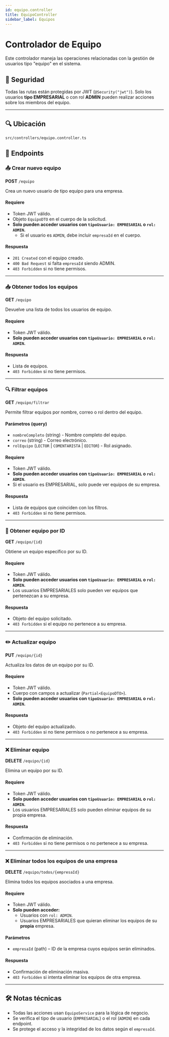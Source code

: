 ```yaml
---
id: equipo.controller
title: EquipoController
sidebar_label: Equipos
---
```


# Controlador de Equipo

Este controlador maneja las operaciones relacionadas con la gestión de usuarios tipo "equipo" en el sistema.

## 🔐 Seguridad

Todas las rutas están protegidas por JWT (`@Security("jwt")`). Solo los usuarios **tipo EMPRESARIAL** o con rol **ADMIN** pueden realizar acciones sobre los miembros del equipo.

---

## 🔍 Ubicación

`src/controllers/equipo.controller.ts`

## 📌 Endpoints

### 📤 Crear nuevo equipo

**POST** `/equipo`

Crea un nuevo usuario de tipo equipo para una empresa.

#### Requiere
- Token JWT válido.
- Objeto `EquipoDTO` en el cuerpo de la solicitud.
- **Solo pueden acceder usuarios con `tipoUsuario: EMPRESARIAL` o `rol: ADMIN`.**
  - Si el usuario es `ADMIN`, debe incluir `empresaId` en el cuerpo.

#### Respuesta
- `201 Created` con el equipo creado.
- `400 Bad Request` si falta `empresaId` siendo ADMIN.
- `403 Forbidden` si no tiene permisos.

---

### 📥 Obtener todos los equipos

**GET** `/equipo`

Devuelve una lista de todos los usuarios de equipo.

#### Requiere
- Token JWT válido.
- **Solo pueden acceder usuarios con `tipoUsuario: EMPRESARIAL` o `rol: ADMIN`.**

#### Respuesta
- Lista de equipos.
- `403 Forbidden` si no tiene permisos.

---

### 🔍 Filtrar equipos

**GET** `/equipo/filtrar`

Permite filtrar equipos por nombre, correo o rol dentro del equipo.

#### Parámetros (query)
- `nombreCompleto` (string) - Nombre completo del equipo.
- `correo` (string) - Correo electrónico.
- `rolEquipo` (`LECTOR` | `COMENTARISTA` | `EDITOR`) - Rol asignado.

#### Requiere
- Token JWT válido.
- **Solo pueden acceder usuarios con `tipoUsuario: EMPRESARIAL` o `rol: ADMIN`.**
- Si el usuario es EMPRESARIAL, solo puede ver equipos de su empresa.

#### Respuesta
- Lista de equipos que coinciden con los filtros.
- `403 Forbidden` si no tiene permisos.

---

### 📄 Obtener equipo por ID

**GET** `/equipo/{id}`

Obtiene un equipo específico por su ID.

#### Requiere
- Token JWT válido.
- **Solo pueden acceder usuarios con `tipoUsuario: EMPRESARIAL` o `rol: ADMIN`.**
- Los usuarios EMPRESARIALES solo pueden ver equipos que pertenezcan a su empresa.

#### Respuesta
- Objeto del equipo solicitado.
- `403 Forbidden` si el equipo no pertenece a su empresa.

---

### ✏️ Actualizar equipo

**PUT** `/equipo/{id}`

Actualiza los datos de un equipo por su ID.

#### Requiere
- Token JWT válido.
- Cuerpo con campos a actualizar (`Partial<EquipoDTO>`).
- **Solo pueden acceder usuarios con `tipoUsuario: EMPRESARIAL` o `rol: ADMIN`.**

#### Respuesta
- Objeto del equipo actualizado.
- `403 Forbidden` si no tiene permisos o no pertenece a su empresa.

---

### ❌ Eliminar equipo

**DELETE** `/equipo/{id}`

Elimina un equipo por su ID.

#### Requiere
- Token JWT válido.
- **Solo pueden acceder usuarios con `tipoUsuario: EMPRESARIAL` o `rol: ADMIN`.**
- Los usuarios EMPRESARIALES solo pueden eliminar equipos de su propia empresa.

#### Respuesta
- Confirmación de eliminación.
- `403 Forbidden` si no tiene permisos o no pertenece a su empresa.

---

### ❌ Eliminar todos los equipos de una empresa

**DELETE** `/equipo/todos/{empresaId}`

Elimina todos los equipos asociados a una empresa.

#### Requiere
- Token JWT válido.
- **Solo pueden acceder:**
  - Usuarios con `rol: ADMIN`.
  - Usuarios EMPRESARIALES que quieran eliminar los equipos de su **propia** empresa.

#### Parámetros
- `empresaId` (path) – ID de la empresa cuyos equipos serán eliminados.

#### Respuesta
- Confirmación de eliminación masiva.
- `403 Forbidden` si intenta eliminar los equipos de otra empresa.

---

## 🛠️ Notas técnicas

- Todas las acciones usan `EquipoService` para la lógica de negocio.
- Se verifica el tipo de usuario (`EMPRESARIAL`) o el rol (`ADMIN`) en cada endpoint.
- Se protege el acceso y la integridad de los datos según el `empresaId`.
